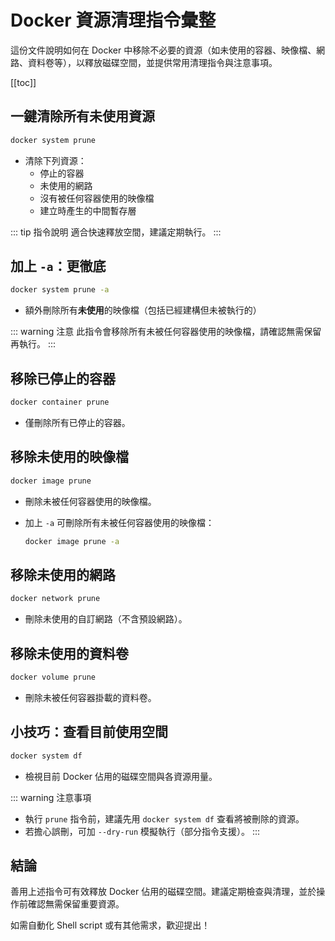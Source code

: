 # Docker 資源清理指令彙整

這份文件說明如何在 Docker 中移除不必要的資源（如未使用的容器、映像檔、網路、資料卷等），以釋放磁碟空間，並提供常用清理指令與注意事項。

[[toc]]

## 一鍵清除所有未使用資源

```bash
docker system prune
```

- 清除下列資源：
  - 停止的容器
  - 未使用的網路
  - 沒有被任何容器使用的映像檔
  - 建立時產生的中間暫存層

::: tip 指令說明
適合快速釋放空間，建議定期執行。
:::

## 加上 `-a`：更徹底

```bash
docker system prune -a
```

- 額外刪除所有**未使用**的映像檔（包括已經建構但未被執行的）

::: warning 注意
此指令會移除所有未被任何容器使用的映像檔，請確認無需保留再執行。
:::

## 移除已停止的容器

```bash
docker container prune
```

- 僅刪除所有已停止的容器。

## 移除未使用的映像檔

```bash
docker image prune
```

- 刪除未被任何容器使用的映像檔。
- 加上 `-a` 可刪除所有未被任何容器使用的映像檔：

  ```bash
  docker image prune -a
  ```

## 移除未使用的網路

```bash
docker network prune
```

- 刪除未使用的自訂網路（不含預設網路）。

## 移除未使用的資料卷

```bash
docker volume prune
```

- 刪除未被任何容器掛載的資料卷。

## 小技巧：查看目前使用空間

```bash
docker system df
```

- 檢視目前 Docker 佔用的磁碟空間與各資源用量。

::: warning 注意事項
- 執行 `prune` 指令前，建議先用 `docker system df` 查看將被刪除的資源。
- 若擔心誤刪，可加 `--dry-run` 模擬執行（部分指令支援）。
:::

## 結論

善用上述指令可有效釋放 Docker 佔用的磁碟空間。建議定期檢查與清理，並於操作前確認無需保留重要資源。

如需自動化 Shell script 或有其他需求，歡迎提出！
